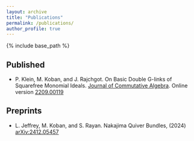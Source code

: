 ```yaml
---
layout: archive
title: "Publications"
permalink: /publications/
author_profile: true
---
```


{% include base_path %}



## Published 
    
  - P. Klein, M. Koban, and J. Rajchgot. On Basic Double G-links of Squarefree Monomial Ideals. [Journal of Commutative Algebra](https://projecteuclid.org/journals/journal-of-commutative-algebra/volume-16/issue-2/ON-BASIC-DOUBLE-G-LINKS-OF-SQUAREFREE-MONOMIAL-IDEALS/10.1216/jca.2024.16.213.short). Online version [2209.00119](https://arxiv.org/abs/2209.00119)


## Preprints
  
  - L. Jeffrey, M. Koban, and S. Rayan. Nakajima Quiver Bundles, (2024) [arXiv:2412.05457](https://arxiv.org/abs/2412.05457)
    
  

